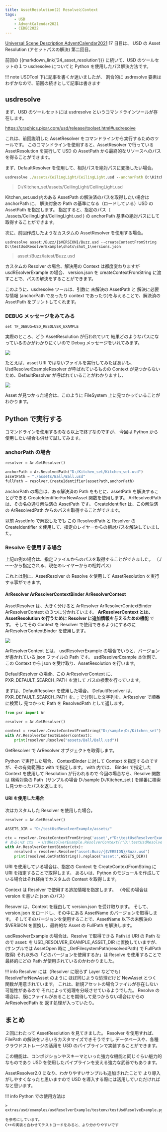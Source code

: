 ```yaml
---
title: AssetResolution(2) ResolveとContext
tags:
    - USD
    - AdventCalendar2021
    - CEDEC2022
---
```


[Universal Scene Description AdventCalendar2021](https://qiita.com/advent-calendar/2021/usd) 17 日目は、
USD の Asset Resolution (アセットパスの解決) 第二回目。

前回の {{markdown_link('24_asset_resolution')}} に続いて、USD のツールセットの１つ usdresolve についてと Python を使用したパス解決方法です。

!!! note
USDTool 下に記事を書くか迷いましたが、
割合的に usdresolve 要素はわずかなので、前回の続きとして記事は書きます

## usdresolve

まず、USD のツールセットには usdresolve というコマンドラインツールが存在します。

https://graphics.pixar.com/usd/release/toolset.html#usdresolve

これは、前回説明した AssetResolver をコマンドラインから実行するためのツールです。
このコマンドラインを使用すると、AssetResolver で行っている AssetResolution を実行して
USD の AssetPath から最終的なリソースへのパスを得ることができます。

まず、DefaultResolver を使用して、相対パスを絶対パスに変換したい場合。

```bat
usdresolve ./assets/CeilingLight/CeilingLight.usd --anchorPath D:\Kitchen_set\Kitchen_set.usd
```

> D:/Kitchen_set/assets/CeilingLight/CeilingLight.usd

Kitchen_set.usd 内のある AssetPath の解決済のパスを取得したい場合は anchorPath に、
解決対象の Path の基準になる（ロードしている）USD の AssetPath を指定します。
指定すると、指定のパス（ ./assets/CeilingLight/CeilingLight.usd ) の anchorPath 基準の絶対パスにして取得することができます。

次に、前回作成したようなカスタムの AssetResolver を使用する場合。

```
usdresolve asset:/Buzz/{$VERSION}/Buzz.usd --createContextFromString D:\testUsdResolverExample\shots\shot_1\versions.json
```

> asset:/Buzz/latest/Buzz.usd

カスタムの Resolver の場合、解決用の Context は都度変わりますが usdREsolverExample の場合、 version.json を
createContextFromString に渡すことで、パスの解決をすることができます。

このように、usdresolve ツールは、引数に 未解決の AssetPath と
解決に必要な情報 (anchorPath であったり context であったり)を与えることで、解決済の AssetPath をプリントしてくれます。

### DEBUG メッセージをみてみる

```
set TF_DEBUG=USD_RESOLVER_EXAMPLE
```

実際のところ、どう AssetResolution が行われていて
結果どのようなパスになっているのかがわかりにくいので Debug メッセージをいれてみます。

![](https://gyazo.com/8b4bc57da574b657738e834f8561f79d.png)

たとえば、asset URI ではないファイルを実行してみたばあいも、UsdResolverExampleResolver が呼ばれているものの
Context が見つからないため、DefaultResolver が呼ばれていることがわかりますし、

![](https://gyazo.com/24141e1099ccb3854bfd7630f2f39890.png)

Asset が見つかった場合は、このように FileSystem 上に見つかっていることがわかります。

## Python で実行する

コマンドラインを使用するのなら以上で終了なのですが、
今回は Python から使用したい場合も併せて試してみます。

### anchorPath の場合

```python
resolver = Ar.GetResolver()

anchorPath = Ar.ResolvedPath("D:/Kitchen_set/Kitchen_set.usd")
assetPath = "./assets/Ball/Ball.usd"
fullPath = resolver.CreateIdentifier(assetPath,anchorPath)
```

anchorPath の場合は、ある解決済の Path をもとに、assetPath を解決することができる CreateIdentifierForNewAsset 関数を使用します。
ArResolvedPath は、その名の通り解決済の AssetPath です。
CreateIdentifier は、この解決済の ArResolvedPath からのパスを取得することができます。

以前 AssetInfo で解説したでも
この ResolvedPath と Resolver の CreateIdentifier を使用して、指定のレイヤーからの相対パスを解決していました。

### Resolve を使用する場合

上記の例の場合は、指定ファイルからのパスを取得することができました。
（./～～から指定される、現在のレイヤーからの相対パス)

これとは別に、AssetResolver の Resolve を使用して AssetResolution を実行する事ができます。

#### ArResolver ArResolverContextBinder ArResolverContext

AssetResolver は、大きく分けると ArResolver ArResolverContextBinder ArResolverContext の３つに分かれています。
**ArResolverContext とは、AssetResolution を行うために Resolver に追加情報を与えるための機能** です。
そしてその Context を Resolver で使用できるようにするのに ArResolverContextBinder を使用します。

![](https://gyazo.com/284ef1cf10c3ff8b9592c3ed1a1c117b.png)

ArResolverContext とは、
usdResolverExample の場合でいうと、バージョンが書かれている json ファイルの Path です。
usdResolverExample 本体側で、この Context から json を受け取り、AssetResolution を行います。

DefaultResolver の場合、この ArResolverContext に、PXR_DEFAULT_SEARCH_PATH を渡して
パスの検索を行っています。

まずは、DefaultResolver を使用した場合。
DefaultResolver は、PXR_DEFAULT_SEARCH_PATH を、; で分割した文字列を、ArResolver で順番に検索し
見つかった Path を ResolvedPath として返します。

```python
from pxr import Ar

resolver = Ar.GetResolver()

context = resolver.CreateContextFromString("D:/sample;D:/Kitchen_set")
with Ar.ResolverContextBinder(context):
    print(resolver.Resolve("assets/Ball/Ball.usd"))
```

GetResolver で ArResolver オブジェクトを取得します。

Python で実行した場合、
ContextBinder に対して Context を指定するのですが、その有効範囲は with で指定します。
with 内では、 Binder で指定した Context を使用して Resolution が行われるので
今回の場合なら、Resolve 関数は
検索対象の Path（サンプルの場合 D:/sample D:/Kitchen_set ) を順番に検索し見つかったパスを返します。

#### URI を使用した場合

次はカスタムした Resolver を使用した場合。

```python
resolver = Ar.GetResolver()

ASSETS_DIR = "D:/testUsdResolverExample/assets/"

ctx = resolver.CreateContextFromString('asset',r"D:\testUsdResolverExample\shots\shot_1\versions.json")
# あるいは ctx  = UsdResolverExample.ResolverContext(r"D:\testUsdResolverExample\shots\shot_1\versions.json")
with Ar.ResolverContextBinder(ctx):
    resolved = resolver.Resolve("asset:Buzz/{$VERSION}/Buzz.usd")
    print(resolved.GetPathString().replace("asset:",ASSETS_DIR))
```

URI を使用している場合は、指定の Context を CreateContextFromString に URI を指定することで取得します。
あるいは、Python のモジュールを作成している場合はそれ経由でカスタムの Context を取得します。

Context は Resolver で使用する追加情報を指定します。
（今回の場合は version を書いた json のパス）

Resover は、Context を経由して version.json を受け取ります。
そして、version.json をロードし、その中にある AssetName のバージョンを取得します。
そしてそのバージョンを使用することで、AssetName 以下の未解決の $VERSION を置換し、最終的な Asset の FullPath を解決します。

usdResolverExample の場合は、Resolve で取得できる Path は URI の Path なので
asset: を USD_RESOLVER_EXAMPLE_ASSET_DIR に置換していますが、(サンプルでは AssetOpen 時に \_GetFilesystemPath(resolvedPath) で FullPath 取得)
それ以外の「どのバージョンを使用するか」は Resolve を使用することで最終的にどの Path が使用されているのかわかりました。

!!! info
Resolver には（Resolver に限らず Layer などでも） ResolveForNewAsset のように ほぼ同じような処理だけど NewAsset とつく
関数が用意されています。
これは、新規アセットの場合ファイルが存在しない可能性があるので
それによって処理を分岐させているようでした。
Resolve の場合は、既にファイルがあることを期待して見つからない場合はからの ArResolvedPath を
返す処理が入っていたり。

## まとめ

２回にわたって AssetResolution を見てきました。
Resolver を使用すれば、FilePath の解決をいろいろカスタマイズできそうですし
データベースや、各種クラウドストレージの活用を
USD のパイプラインで実装することができます。

この機能は、コンポジションやスキーマといった強力な機能と同じぐらい魅力的なものであり
USD を使用したパイプラインを支える強力な武器でもあります。

AssetResolver2.0 になり、わかりやすいサンプルも追加されたことで
より導入がしやすくなったと思いますので
USD を導入する際には活用していただければなと思います。

!!! info
Python での使用方法は

    > extras/usd/examples/usdResolverExample/testenv/testUsdResolveExample.py

    を参考にしています。
    C++の実装と合わせてテストコードをみると、より分かりやすいです
